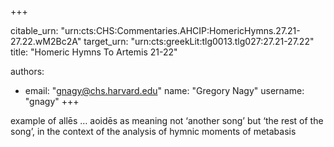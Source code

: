+++


citable_urn: "urn:cts:CHS:Commentaries.AHCIP:HomericHymns.27.21-27.22.wM2Bc2A"
target_urn: "urn:cts:greekLit:tlg0013.tlg027:27.21-27.22"
title: "Homeric Hymns To Artemis 21-22"

authors:
- email: "gnagy@chs.harvard.edu"
  name: "Gregory Nagy"
  username: "gnagy"
+++

<p>example of allēs … aoidēs as meaning not ‘another song’ but ‘the rest of the song’, in the context of the analysis of hymnic moments of metabasis</p>